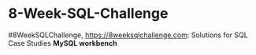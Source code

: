 # 8-Week-SQL-Challenge
#8WeekSQLChallenge, https://8weeksqlchallenge.com: Solutions for SQL Case Studies
**MySQL workbench**
